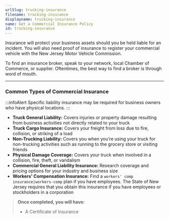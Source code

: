 ```yaml
---
urlSlug: trucking-insurance
filename: trucking-insurance
displayname: trucking-insurance
name: Get a Commercial Insurance Policy
id: trucking-insurance
---
```

Insurance will protect your business assets should you be held liable for an incident. You will also need proof of insurance to register your commercial vehicle with the New Jersey Motor Vehicle Commission.

To find an insurance broker, speak to your network, local Chamber of Commerce, or supplier. Oftentimes, the best way to find a broker is through word of mouth.

- - -

### Common Types of Commercial Insurance

:::infoAlert 
 Specific liability insurance may be required for business owners who have physical locations.
:::

* **Truck General Liability:** Covers injuries or property damage resulting from business activities not directly related to your truck
* **Truck Cargo Insurance:** Covers your freight from loss due to fire, collision, or striking of a load
* **Non-Trucking Liability:** Covers you when you’re using your truck for non-trucking activities such as running to the grocery store or visiting friends
* **Physical Damage Coverage:** Covers your truck when involved in a collision, fire, theft, or vandalism
* **Commercial General Liability Insurance:** Research coverage and pricing options for your industry and business size
* **Workers' Compensation Insurance:** Find a `workers' comp insurance|workers-comp` plan if you have employees. The State of New Jersey requires that you obtain this insurance if you have employees or stockholders in a corporation

> **Once completed, you will have:**
>
> * A Certificate of Insurance